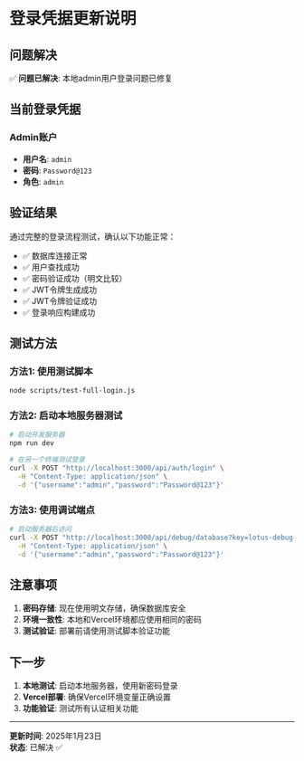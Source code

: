 # 登录凭据更新说明

## 问题解决

✅ **问题已解决**: 本地admin用户登录问题已修复

## 当前登录凭据

### Admin账户
- **用户名**: `admin`
- **密码**: `Password@123`
- **角色**: `admin`

## 验证结果

通过完整的登录流程测试，确认以下功能正常：

- ✅ 数据库连接正常
- ✅ 用户查找成功
- ✅ 密码验证成功（明文比较）
- ✅ JWT令牌生成成功
- ✅ JWT令牌验证成功
- ✅ 登录响应构建成功

## 测试方法

### 方法1: 使用测试脚本
```bash
node scripts/test-full-login.js
```

### 方法2: 启动本地服务器测试
```bash
# 启动开发服务器
npm run dev

# 在另一个终端测试登录
curl -X POST "http://localhost:3000/api/auth/login" \
  -H "Content-Type: application/json" \
  -d '{"username":"admin","password":"Password@123"}'
```

### 方法3: 使用调试端点
```bash
# 启动服务器后访问
curl -X POST "http://localhost:3000/api/debug/database?key=lotus-debug-2025" \
  -H "Content-Type: application/json" \
  -d '{"username":"admin","password":"Password@123"}'
```

## 注意事项

1. **密码存储**: 现在使用明文存储，确保数据库安全
2. **环境一致性**: 本地和Vercel环境都应使用相同的密码
3. **测试验证**: 部署前请使用测试脚本验证功能

## 下一步

1. **本地测试**: 启动本地服务器，使用新密码登录
2. **Vercel部署**: 确保Vercel环境变量正确设置
3. **功能验证**: 测试所有认证相关功能

---

**更新时间**: 2025年1月23日  
**状态**: 已解决 ✅
